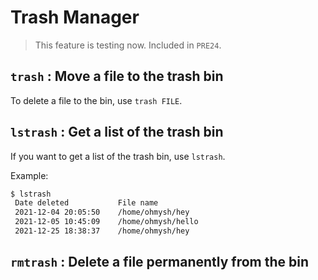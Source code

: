 # Trash Manager

> This feature is testing now.
> Included in `PRE24`.

## `trash` : Move a file to the trash bin

To delete a file to the bin, use `trash FILE`.

## `lstrash` : Get a list of the trash bin

If you want to get a list of the trash bin, use `lstrash`.

Example:

```bash
$ lstrash
 Date deleted           File name
 2021-12-04 20:05:50    /home/ohmysh/hey
 2021-12-05 10:45:09    /home/ohmysh/hello
 2021-12-25 18:38:37    /home/ohmysh/hey
```

## `rmtrash` : Delete a file permanently from the bin


